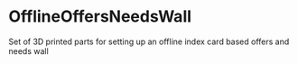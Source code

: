 # OfflineOffersNeedsWall
Set of 3D printed parts for setting up an offline index card based offers and needs wall
